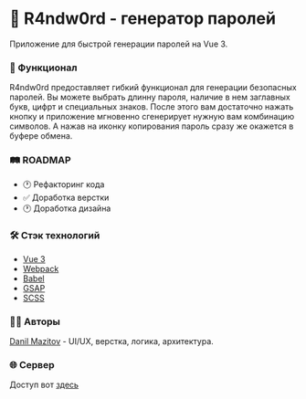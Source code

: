 # 🚀 R4ndw0rd - генератор паролей

Приложение для быстрой генерации паролей на Vue 3.

### 📱 Функционал

R4ndw0rd предоставляет гибкий функционал для генерации безопасных паролей. Вы можете выбрать длинну пароля, наличие в нем заглавных букв, цифрт и специальных знаков. После этого вам достаточно нажать кнопку и приложение мгновенно сгенерирует нужную вам комбинацию символов. А нажав на иконку копирования пароль сразу же окажется в буфере обмена. 

### 🛤 ROADMAP

- 🕐 Рефакторинг кода
- ✅ Доработка верстки
- 🕐 Доработка дизайна

### 🛠️ Стэк технологий

- [Vue 3](https://v3.ru.vuejs.org/)
- [Webpack](https://webpack.js.org/)
- [Babel](https://babeljs.io/)
- [GSAP](https://greensock.com/gsap/)
- [SCSS](https://sass-lang.com/)

### 👨‍💻 Авторы
[Danil Mazitov](https://github.com/pokaneprishel) - UI/UX, верстка, логика, архитектура.

### 🌐 Сервер
Доступ вот [здесь](https://randword.netlify.app/)

